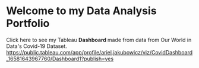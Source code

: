# Welcome to my Data Analysis Portfolio

Click here to see my Tableau <b> Dashboard </b> made from data from Our World in Data's Covid-19 Dataset.
https://public.tableau.com/app/profile/ariel.jakubowicz/viz/CovidDashboard_16581643967760/Dashboard1?publish=yes
